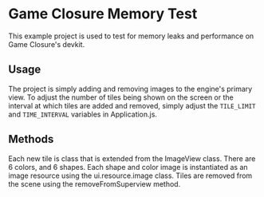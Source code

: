 # Game Closure Memory Test
This example project is used to test for memory leaks and performance on Game Closure's devkit.

## Usage
The project is simply adding and removing images to the engine's primary view.  To adjust the number of tiles being shown on the screen or the interval at which tiles are added and removed, simply adjust the `TILE_LIMIT` and `TIME_INTERVAL` variables in Application.js.

## Methods
Each new tile is class that is extended from the ImageView class. There are 6 colors, and 6 shapes. Each shape and color image is instantiated as an image resource using the ui.resource.image class. Tiles are removed from the scene using the removeFromSuperview method.